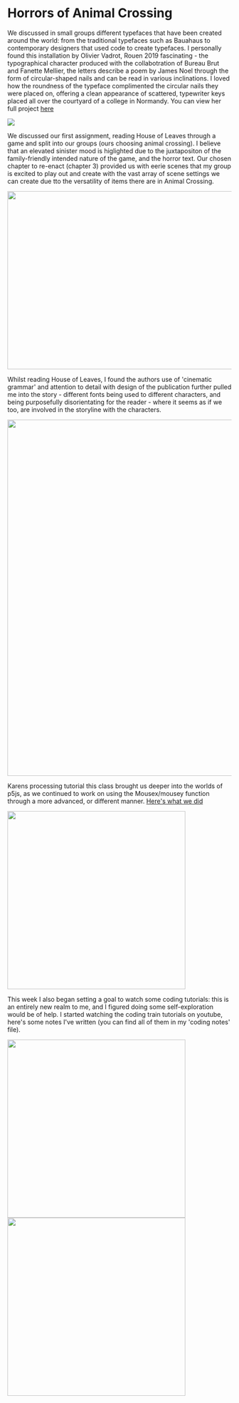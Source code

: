 # Horrors of Animal Crossing 

We discussed in small groups different typefaces that have been created around the world: from the traditional typefaces such as Bauahaus to contemporary designers that used code to create typefaces. I personally found this installation by Olivier Vadrot, Rouen 2019 fascinating - the typographical character produced with the collabotration of Bureau Brut and Fanette Mellier, the letters describe a poem by James Noel through the form of circular-shaped nails and can be read in various inclinations. I loved how the roundness of the typeface complimented the circular nails they were placed on, offering a clean appearance of scattered, typewriter keys placed all over the courtyard of a college in Normandy. You can view her full project [here](http://fanettemellier.com/project/les-clous/)

<img src="Fanette Mellier.jpg">

We discussed our first assignment, reading House of Leaves through a game and split into our groups (ours choosing animal crossing). I believe that an elevated sinister mood is higlighted due to the juxtapositon of the family-friendly intended nature of the game, and the horror text. Our chosen chapter to re-enact (chapter 3) provided us with eerie scenes that my group is excited to play out and create with the vast array of scene settings we can create due tto the versatility of items there are in Animal Crossing. 

<img src="ac.JPG" width="1000" height="400" />

Whilst reading House of Leaves, I found the authors use of 'cinematic grammar' and attention to detail with design of the publication further pulled me into the story - different fonts being used to different characters, and being purposefully disorientating for the reader - where it seems as if we too, are involved in the storyline with the characters. 

<img src="houseofleaves.jpg" width="800">

Karens processing tutorial this class brought us deeper into the worlds of p5js, as we continued to work on using the Mousex/mousey function through a more advanced, or different manner. [Here's what we did](https://renpapers.github.io/codeword/Processing%20Sketches/karens__O____week_2) 

<img src="O.JPG" width="400">

This week I also began setting a goal to watch some coding tutorials: this is an entirely new realm to me, and I figured doing some self-exploration would be of help. I started watching the coding train tutorials on youtube, here's some notes I've written (you can find all of them in my 'coding notes' file). 


<img src="pg1-2.jpg" width="400"> 
<img src="pg3-4.jpg" width="400">

